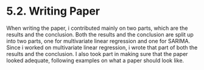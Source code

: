 <h1>5.2. Writing Paper</h1>

When writing the paper, i contributed mainly on two parts, which are the results and the conclusion. Both the results and the conclusion are split up into two parts, one for multivariate linear regression and one for SARIMA. Since i worked on multivariate linear regression, i wrote that part of both the results and the conclusion. I also took part in making sure that the paper looked adequate, following examples on what a paper should look like.

